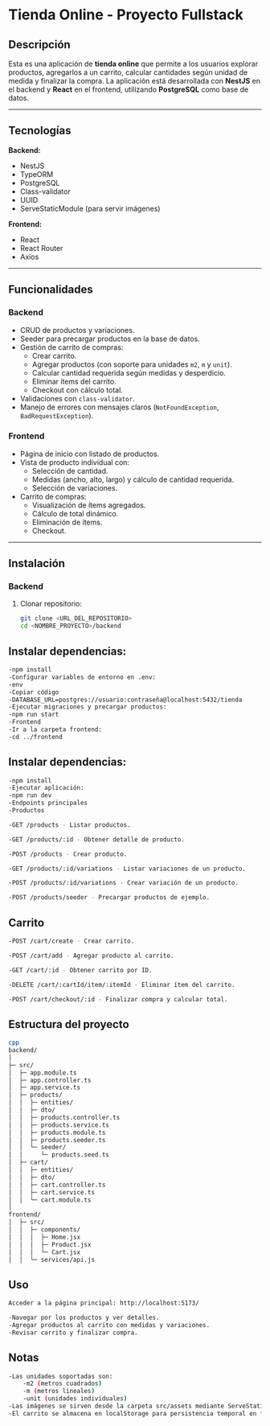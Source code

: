 # Tienda Online - Proyecto Fullstack

## Descripción

Esta es una aplicación de **tienda online** que permite a los usuarios explorar productos, agregarlos a un carrito, calcular cantidades según unidad de medida y finalizar la compra. La aplicación está desarrollada con **NestJS** en el backend y **React** en el frontend, utilizando **PostgreSQL** como base de datos.

---

## Tecnologías

**Backend:**
- NestJS
- TypeORM
- PostgreSQL
- Class-validator
- UUID
- ServeStaticModule (para servir imágenes)

**Frontend:**
- React
- React Router
- Axios

---

## Funcionalidades

### Backend
- CRUD de productos y variaciones.
- Seeder para precargar productos en la base de datos.
- Gestión de carrito de compras:
  - Crear carrito.
  - Agregar productos (con soporte para unidades `m2`, `m` y `unit`).
  - Calcular cantidad requerida según medidas y desperdicio.
  - Eliminar ítems del carrito.
  - Checkout con cálculo total.
- Validaciones con `class-validator`.
- Manejo de errores con mensajes claros (`NotFoundException`, `BadRequestException`).

### Frontend
- Página de inicio con listado de productos.
- Vista de producto individual con:
  - Selección de cantidad.
  - Medidas (ancho, alto, largo) y cálculo de cantidad requerida.
  - Selección de variaciones.
- Carrito de compras:
  - Visualización de ítems agregados.
  - Cálculo de total dinámico.
  - Eliminación de ítems.
  - Checkout.

---

## Instalación

### Backend

1. Clonar repositorio:
   ```bash
   git clone <URL_DEL_REPOSITORIO>
   cd <NOMBRE_PROYECTO>/backend
   ```

## Instalar dependencias:
```bash
-npm install
-Configurar variables de entorno en .env:
-env
-Copiar código
-DATABASE_URL=postgres://usuario:contraseña@localhost:5432/tienda
-Ejecutar migraciones y precargar productos:
-npm run start
-Frontend
-Ir a la carpeta frontend:
-cd ../frontend
```

## Instalar dependencias:
```bash
-npm install
-Ejecutar aplicación:
-npm run dev
-Endpoints principales
-Productos

-GET /products - Listar productos.

-GET /products/:id - Obtener detalle de producto.

-POST /products - Crear producto.

-GET /products/:id/variations - Listar variaciones de un producto.

-POST /products/:id/variations - Crear variación de un producto.

-POST /products/seeder - Precargar productos de ejemplo.
```
## Carrito
```bash
-POST /cart/create - Crear carrito.

-POST /cart/add - Agregar producto al carrito.

-GET /cart/:id - Obtener carrito por ID.

-DELETE /cart/:cartId/item/:itemId - Eliminar ítem del carrito.

-POST /cart/checkout/:id - Finalizar compra y calcular total.
```
## Estructura del proyecto
```bash
cpp
backend/
│
├─ src/
│  ├─ app.module.ts
│  ├─ app.controller.ts
│  ├─ app.service.ts
│  ├─ products/
│  │  ├─ entities/
│  │  ├─ dto/
│  │  ├─ products.controller.ts
│  │  ├─ products.service.ts
│  │  ├─ products.module.ts
│  │  ├─ products.seeder.ts
│  │  └─ seeder/
│  │     └─ products.seed.ts
│  ├─ cart/
│  │  ├─ entities/
│  │  ├─ dto/
│  │  ├─ cart.controller.ts
│  │  ├─ cart.service.ts
│  │  └─ cart.module.ts
│
frontend/
│  ├─ src/
│  │  ├─ components/
│  │  │  ├─ Home.jsx
│  │  │  ├─ Product.jsx
│  │  │  └─ Cart.jsx
│  │  └─ services/api.js
```
## Uso
```bash
Acceder a la página principal: http://localhost:5173/

-Navegar por los productos y ver detalles.
-Agregar productos al carrito con medidas y variaciones.
-Revisar carrito y finalizar compra.
```
## Notas
```bash
-Las unidades soportadas son:
    -m2 (metros cuadrados)
    -m (metros lineales)
    -unit (unidades individuales)
-Las imágenes se sirven desde la carpeta src/assets mediante ServeStaticModule.
-El carrito se almacena en localStorage para persistencia temporal en frontend.
```